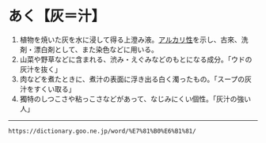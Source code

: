 # あく【灰＝汁】
1.  植物を焼いた灰を水に浸して得る上澄み液。[アルカリ性](https://dictionary.goo.ne.jp/word/%E3%82%A2%E3%83%AB%E3%82%AB%E3%83%AA%E6%80%A7/#jn-7674)を示し、古來、洗剤・漂白剤として、また染色などに用いる。
2.  山菜や野草などに含まれる、渋み・えぐみなどのもとになる成分。「ウドの灰汁を抜く」
3.  肉などを煮たときに、煮汁の表面に浮き出る白く濁ったもの。「スープの灰汁をすくい取る」
4.  獨特のしつこさや粘っこさなどがあって、なじみにくい個性。「灰汁の強い人」

---
`https://dictionary.goo.ne.jp/word/%E7%81%B0%E6%B1%81/`